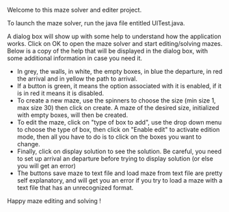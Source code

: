 Welcome to this maze solver and editer project.

To launch the maze solver, run the java file entitled UITest.java.

A dialog box will show up with some help to understand how the application works. Click on OK to open the maze solver and start editing/solving mazes. Below is a copy of the help that will be displayed in the dialog box, with some additional information in case you need it.

* In grey, the walls, in white, the empty boxes, in blue the departure, in red the arrival and in yellow the path to arrival. 
* If a button is green, it means the option associated with it is enabled, if it is in red it means it is disabled.
* To create a new maze, use the spinners to choose the size (min size 1, max size 30) then click on create. A maze of the desired size, initialized with empty boxes, will then be created.
* To edit the maze, click on "type of box to add", use the drop down menu to choose the type of box, then click on "Enable edit" to activate edition mode, then all you have to do is to click on the boxes you want to change.
* Finally, click on display solution to see the solution. Be careful, you need to set up arrival an departure before trying to display solution (or else you will get an error)
* The buttons save maze to text file and load maze from text file are pretty self explanatory, and will get you an error if you try to load a maze with a text file that has an unrecognized format.

Happy maze editing and solving ! 
